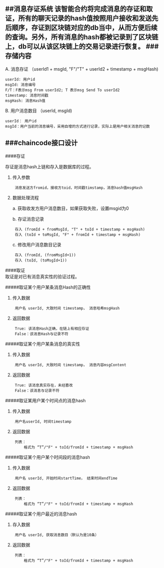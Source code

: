 ##消息存证系统
该智能合约将完成消息的存证和取证，所有的聊天记录的hash值按照用户接收和发送先后顺序，存证到区块链对应的db当中，从而方便后续的查询。另外，所有消息的hash都被记录到了区块链上，db可以从该区块链上的交易记录进行恢复。
###存储内容
--
A. 消息存证 （userId1 + msgId, "F"/"T" + userId2 + timestamp + msgHash) 
	
	userId: 用户id
	msgId: 消息编号
	F/T：F表示msg From userId2; T 表示msg Send To userId2
	timestamp: 消息时间戳
	msgHash: 消息Hash值
		
B. 用户消息数目 （userId, msgId)

	userId： 用户id
	msgId：用户当前的消息编号，采用自增的方式进行记录，实际上是用户相关消息的记数
	
###chaincode接口设计
--
####存证 
   
存证是消息hash上链和存入是数据库的过程。  

1. 传入参数

		消息发送方fromid，接收方toid，时间戳timstamp，消息hash值msgHash  
 
2. 数据处理流程  

	a. 获取收发方用户消息数目，如果获取失败，设置msgid为0  
	
	b. 存证消息记录  
	
		存入 (fromId + fromMsgId, "T" + toId + timestamp + msgHash)   
		存入 (toId + toMsgId, "F" + fromId + timestamp + msgHash)   
		
	c. 修改用户消息数目记录  
	
		存入 (fromId, (fromMsgId+1))  
		存入 (toId, (toMsgId+1))

####取证  
取证是对已有消息真实性的验证过程。

#####取证某个用户某条消息Hash的正确性
1. 传入数据

		用户名 userId, 大致时间 timestamp， 消息哈希msgHash
		
2. 返回数据

		True: 该消息Hash正确，在链上有相应存证
		False：该消息Hash与记录不符
					
#####取证某个用户某条消息的真实性
1. 传入数据

		用户名 userId, 大致时间 timestamp， 消息内容msgContent
		
2. 返回数据

		True: 该消息真实存在，未经篡改
		False：该消息与记录不符
		
#####取证某用户某个时间点的消息hash
1. 传入数据
	
		用户名userId, 时间timestamp
		
2. 返回数据

		列表：
			格式为 “T”/"F" + toId/fromId + timestamp + msgHash

#####取证某个用户某个时间段的消息hash
1. 传入数据

		用户名 userId, 开始时间startTime， 结束时间endTime
		
2. 返回数据

		列表：
			格式为 “T”/"F" + toId/fromId + timestamp + msgHash
			
#####取证某个用户最近的消息hash
1. 存入数据

		用户名 userId, 获取消息数目（默认为是10条）
		
2. 返回数据

		列表：
			格式为 “T”/"F" + toId/fromId + timestamp + msgHash


